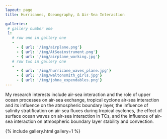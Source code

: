 ```yaml
---
layout: page
title: Hurricanes, Oceangraphy, & Air-Sea Interaction

galleries:
 # gallery number one
 1:
   # row one in gallery one
   -
     - { url: '/img/airplane.png'}
     - { url: '/img/AtSeainstrument.png'}
     - { url: '/img/airplane_working.jpg'}
   # row two in gallery one
   -
     - { url: '/img/hurricane_waves_plane.jpg'}
     - { url: '/img/waltonsmith_girls.jpg'}
     - { url: '/img/johna_expendables.png'}
---
```



My research interests include air-sea interaction and the role of upper ocean processes on air-sea exchange, tropical cyclone air-sea interaction and its influence on the atmospheric boundary layer, the influence of salinity stratification on air-sea fluxes during tropical cyclones, the effect of surface ocean waves on air-sea interaction in TCs, and the influence of air-sea interaction on atmospheric boundary layer stability and convection.



{% include gallery.html  gallery=1 %}
